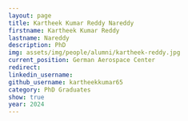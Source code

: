 ```yaml
---
layout: page
title: Kartheek Kumar Reddy Nareddy
firstname: Kartheek Kumar Reddy
lastname: Nareddy
description: PhD 
img: assets/img/people/alumni/kartheek-reddy.jpg
current_position: German Aerospace Center
redirect: 
linkedin_username: 
github_username: kartheekkumar65
category: PhD Graduates
show: true
year: 2024
---
```

